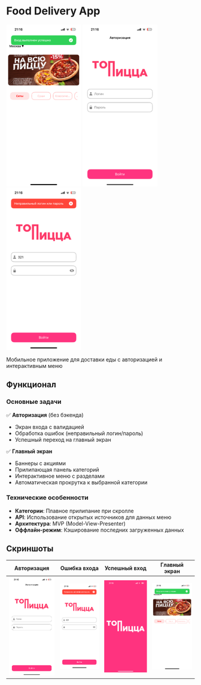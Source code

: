 # Food Delivery App

<img src="IMG_0664.PNG" width="200" alt="Главный экран"> <img src="IMG_0662.PNG" width="200" alt="Экран авторизации"> <img src="IMG_0663.PNG" width="200" alt="Ошибка авторизации">

Мобильное приложение для доставки еды с авторизацией и интерактивным меню

## Функционал

### Основные задачи
✅ **Авторизация** (без бэкенда)  
- Экран входа с валидацией
- Обработка ошибок (неправильный логин/пароль)
- Успешный переход на главный экран

✅ **Главный экран**  
- Баннеры с акциями 
- Прилипающая панель категорий
- Интерактивное меню с разделами
- Автоматическая прокрутка к выбранной категории

### Технические особенности
- **Категории**: Плавное прилипание при скролле
- **API**: Использование открытых источников для данных меню
- **Архитектура**: MVP (Model-View-Presenter)
- **Оффлайн-режим**: Кэширование последних загруженных данных

## Скриншоты

| Авторизация | Ошибка входа | Успешный вход | Главный экран |
|-------------|--------------|---------------|---------------|
| <img src="IMG_0662.PNG" width="150"> | <img src="IMG_0663.PNG" width="150"> | <img src="IMG_0661.PNG" width="150"> | <img src="IMG_0664.PNG" width="150"> |
